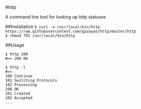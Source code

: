 #http

A command line tool for looking up http statuses

##Installation
`$ curl -o /usr/local/bin/http https://raw.githubusercontent.com/gazayas/http/master/http` <br/>
`$ chmod 755 /usr/local/bin/http`

##Usage
```
$ http 200
#=> 200 OK

$ http -l
#=>
100 Continue
101 Switching Protocols
102 Processing
200 OK
201 Created
202 Accepted
...
```
